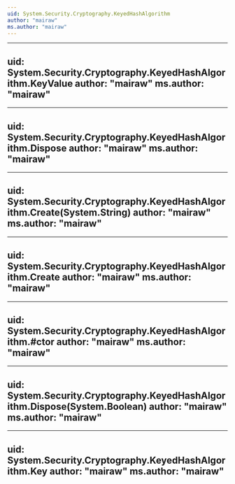 ```yaml
---
uid: System.Security.Cryptography.KeyedHashAlgorithm
author: "mairaw"
ms.author: "mairaw"
---
```


---
uid: System.Security.Cryptography.KeyedHashAlgorithm.KeyValue
author: "mairaw"
ms.author: "mairaw"
---

---
uid: System.Security.Cryptography.KeyedHashAlgorithm.Dispose
author: "mairaw"
ms.author: "mairaw"
---

---
uid: System.Security.Cryptography.KeyedHashAlgorithm.Create(System.String)
author: "mairaw"
ms.author: "mairaw"
---

---
uid: System.Security.Cryptography.KeyedHashAlgorithm.Create
author: "mairaw"
ms.author: "mairaw"
---

---
uid: System.Security.Cryptography.KeyedHashAlgorithm.#ctor
author: "mairaw"
ms.author: "mairaw"
---

---
uid: System.Security.Cryptography.KeyedHashAlgorithm.Dispose(System.Boolean)
author: "mairaw"
ms.author: "mairaw"
---

---
uid: System.Security.Cryptography.KeyedHashAlgorithm.Key
author: "mairaw"
ms.author: "mairaw"
---
